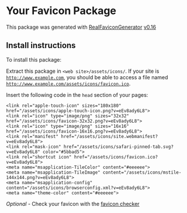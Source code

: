 # Your Favicon Package

This package was generated with [RealFaviconGenerator](https://realfavicongenerator.net/) [v0.16](https://realfavicongenerator.net/change_log#v0.16)

## Install instructions

To install this package:

Extract this package in <code>&lt;web site&gt;/assets/icons/</code>. If your site is <code>http://www.example.com</code>, you should be able to access a file named <code>http://www.example.com/assets/icons/favicon.ico</code>.

Insert the following code in the `head` section of your pages:

    <link rel="apple-touch-icon" sizes="180x180" href="/assets/icons/apple-touch-icon.png?v=eEv8ady6L8">
    <link rel="icon" type="image/png" sizes="32x32" href="/assets/icons/favicon-32x32.png?v=eEv8ady6L8">
    <link rel="icon" type="image/png" sizes="16x16" href="/assets/icons/favicon-16x16.png?v=eEv8ady6L8">
    <link rel="manifest" href="/assets/icons/site.webmanifest?v=eEv8ady6L8">
    <link rel="mask-icon" href="/assets/icons/safari-pinned-tab.svg?v=eEv8ady6L8" color="#5bbad5">
    <link rel="shortcut icon" href="/assets/icons/favicon.ico?v=eEv8ady6L8">
    <meta name="msapplication-TileColor" content="#eeeeee">
    <meta name="msapplication-TileImage" content="/assets/icons/mstile-144x144.png?v=eEv8ady6L8">
    <meta name="msapplication-config" content="/assets/icons/browserconfig.xml?v=eEv8ady6L8">
    <meta name="theme-color" content="#eeeeee">

*Optional* - Check your favicon with the [favicon checker](https://realfavicongenerator.net/favicon_checker)